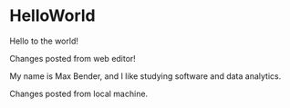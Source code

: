 # HelloWorld
Hello to the world!

Changes posted from web editor!


My name is Max Bender, and I like studying software and data analytics. 

Changes posted from local machine.
